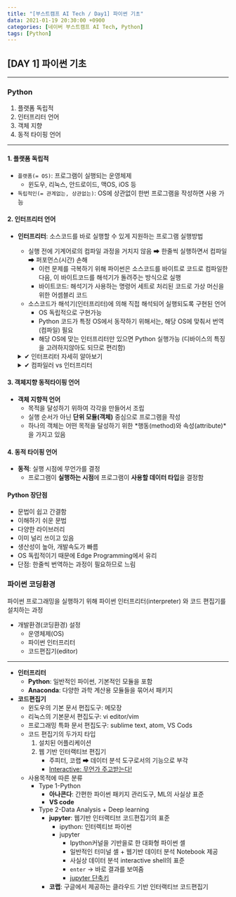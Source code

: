 ```yaml
---
title: "[부스트캠프 AI Tech / Day1] 파이썬 기초"
data: 2021-01-19 20:30:00 +0900
categories: [네이버 부스트캠프 AI Tech, Python]
tags: [Python]
---
```



## **[DAY 1] 파이썬 기초**

---

### Python

1. 플랫폼 독립적
2. 인터프리터 언어
3. 객체 지향
4. 동적 타이핑 언어

---

#### 1. 플랫폼 독립적

- `플랫폼(= OS)`: 프로그램이 실행되는 운영체제
  - 윈도우, 리눅스, 안드로이드, 맥OS, iOS 등
- `독립적인(= 관계없는, 상관없는)`: OS에 상관없이 한번 프로그램을 작성하면 사용 가능

#### 2. 인터프리터 언어

- **인터프리터**: 소스코드를 바로 실행할 수 있게 지원하는 프로그램 실행방법
  - 실행 전에 기계어로의 컴파일 과정을 거치지 않음 ➡ 한줄씩 실행하면서 컴파일 ➡ 퍼포먼스(시간) 손해
    - 이런 문제를 극복하기 위해 파이썬은 소스코드를 바이트로 코드로 컴파일한다음, 이 바이트코드를 해석기가 돌려주는 방식으로 실행
    - 바이트코드: 해석기가 사용하는 명령어 세트로 처리된 코드로 가상 머신을 위한 어셈블리 코드
  - 소스코드가 해석기(인터프리터)에 의해 직접 해석되어 실행되도록 구현된 언어
    - OS 독립적으로 구현가능
    - Python 코드가 특정 OS에서 동작하기 위해서는, 해당 OS에 맞춰서 번역(컴파일) 필요
    - 해당 OS에 맞는 인터프리터만 있으면 Python 실행가능 (디바이스의 특징을 고려하지않아도 되므로 편리함)
  <details markdown="1"> <summary> ✔ 인터프리터 자세히 알아보기 </summary>

  - 고전적인 의미의 인터프리터는 한줄씩 명령어를 입력하여 **즉각적인 동시에 단계적으로 명령을 실행해 나가는 환경**으로 개발됨  
  - 흔히 `명령 프롬프트로 대표되는 cmd.exe나 bash 와 같은 쉘`이 인터프리터 언어의 대표적인 형태  
  - 파이썬은 인터랙티브 쉘의 형태로 실행되는(REPL) 모드에서 한 줄씩 코드를 입력해서 실행해볼 수 있기 때문에 흔히 인터프리터 언어로 분류되고 있음

  </details>

  <details markdown='1'> <summary> ✔ 컴파일러 vs 인터프리터 </summary>

  - **컴파일러**
    - 프로그램을 실행시키기 전에 번역
    - 운영체제에 맞춰 번역 같은 운영체제라면 어디서든 가능
    - 소스코드 ➡ 컴파일러 ➡ 어셈블러 ➡ CPU
    - 작동방식
      - 소스코드를 기계어로 먼저 번역. 해당 플랫폼에 최적화되어 프로그램을 실행
    - 장단점
      - 실행속도가 빠름
      - 한번의 많은 기억장소 필요
    - 주요언어
      - C, 자바, C++, C#

  - **인터프리터**
    - 실행되면서 인터프리터를 실행
    - 소스코드 ➡ 인터프리터 ➡ CPU
    - 작동방식
      - 별도의 번역과정 없이 소스코드를 실행시점에 해석하여 컴퓨터가 처리할 수 있도록 함
    - 장단점
      - 간단히 작성, 메모리가 적게 필요
      - 실행속도가 느림
    - 주요언어
      - 파이썬, 스칼라

  </details>

#### 3. 객체지향 동적타이핑 언어

- **객체 지향적 언어**
  - 목적을 달성하기 위하여 각각을 만들어서 조립
  - 실행 순서가 아닌 **단위 모듈(객체)** 중심으로 프로그램을 작성
  - 하나의 객체는 어떤 목적을 달성하기 위한 *행동(method)와 속성(attribute)*을 가지고 있음

#### 4. 동적 타이핑 언어

- **동적**: 실행 시점에 무언가를 결정
  - 프로그램이 **실행하는 시점**에 프로그램이 **사용할 데이터 타입**을 결정함

#### Python 장단점

- 문법이 쉽고 간결함
- 이해하기 쉬운 문법
- 다양한 라이브러리
- 이미 널리 쓰이고 있음
- 생산성이 높아, 개발속도가 빠름
- OS 독립적이기 때문에 Edge Programming에서 유리
- 단점: 한줄씩 번역하는 과정이 필요하므로 느림

### 파이썬 코딩환경

파이썬 프로그래밍을 실행하기 위해 파이썬 인터프리터(interpreter) 와 코드 편집기를 설치하는 과정

- 개발환경(코딩환경) 설정
  - 운영체제(OS)
  - 파이썬 인터프리터
  - 코드편집기(editor)

---

- **인터프리터**
  - **Python**: 일반적인 파이썬, 기본적인 모듈을 포함
  - **Anaconda**: 다양한 과학 계산용 모듈들을 묶어서 패키지
- **코드편집기**
  - 윈도우의 기본 문서 편집도구: 메모장
  - 리눅스의 기본문서 편집도구: vi editor/vim
  - 프로그래밍 특화 문서 편집도구: sublime text, atom, VS Cods
  - 코드 편집기의 두가지 타입
    1. 설치된 어플리케이션
    2. 웹 기반 인터랙티브 편집기
       - 주피터, 코랩 ➡ 데이터 분석 도구로서의 기능으로 부각
       - <u>Interactive: 무언가 주고받는다!</u>
  - 사용목적에 따른 분류
    - Type 1-Python
      - **아나콘다**: 간편한 파이썬 패키지 관리도구, ML의 사실상 표준
      - **VS code**
    - Type 2-Data Analysis + Deep learning
      - **jupyter**: 웹기반 인터랙티브 코드편집기의 표준
        - ipython: 인터렉티브 파이썬
        - jupyter
          - Ipython커널을 기반을로 한 대화형 파이썬 셸
          - 일반적인 터미널 셸 + 웹기반 데이터 분석 Notebook 제공
          - 사실상 데이터 분석 interactive shell의 표준
          - `enter` -> 바로 결과를 보여줌
          - [jupyter 단축키](https://www.youtube.com/watch?v=Q7XMSDpBb7g)
      - **코랩**: 구글에서 제공하는 클라우드 기반 인터랙티브 코드편집기